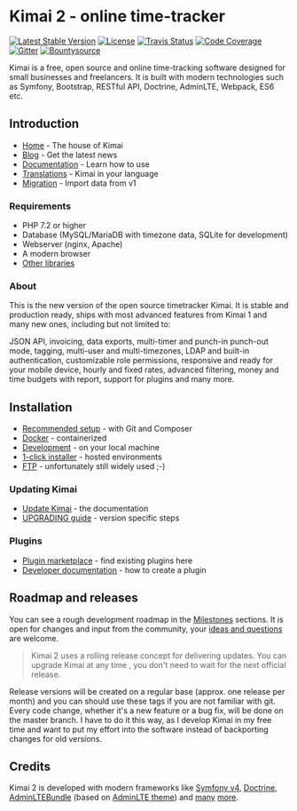 # Kimai 2 - online time-tracker

[![Latest Stable Version](https://poser.pugx.org/kevinpapst/kimai2/v/stable)](https://packagist.org/packages/kevinpapst/kimai2)
[![License](https://poser.pugx.org/kevinpapst/kimai2/license)](https://packagist.org/packages/kevinpapst/kimai2)
[![Travis Status](https://travis-ci.org/kevinpapst/kimai2.svg?branch=master)](https://travis-ci.org/kevinpapst/kimai2)
[![Code Coverage](https://codecov.io/gh/kevinpapst/kimai2/branch/master/graph/badge.svg)](https://codecov.io/gh/kevinpapst/kimai2)
[![Gitter](https://badges.gitter.im/kimai2/support.svg)](https://gitter.im/kimai2/support)
[![Bountysource](https://img.shields.io/bountysource/team/kimai2/activity)](https://www.bountysource.com/teams/kimai2)

Kimai is a free, open source and online time-tracking software designed for small businesses and freelancers. 
It is built with modern technologies such as Symfony, Bootstrap, RESTful API, Doctrine, AdminLTE, Webpack, ES6 etc.

## Introduction

- [Home](https://www.kimai.org) - The house of Kimai
- [Blog](https://www.kimai.org/blog/) - Get the latest news
- [Documentation](https://www.kimai.org/documentation/) - Learn how to use
- [Translations](https://www.kimai.org/documentation/translations.html) - Kimai in your language
- [Migration](https://www.kimai.org/documentation/migration-v1.html) - Import data from v1 

### Requirements

- PHP 7.2 or higher
- Database (MySQL/MariaDB with timezone data, SQLite for development) 
- Webserver (nginx, Apache)
- A modern browser
- [Other libraries](https://www.kimai.org/download/)

### About

This is the new version of the open source timetracker Kimai. It is stable and production ready, ships
with most advanced features from Kimai 1 and many new ones, including but not limited to: 

JSON API, invoicing, data exports, multi-timer and punch-in punch-out mode, tagging, multi-user and multi-timezones, 
LDAP and built-in authentication, customizable role permissions, responsive and ready for your mobile device, 
hourly and fixed rates, advanced filtering, money and time budgets with report, support for plugins and many more.

## Installation

- [Recommended setup](https://www.kimai.org/documentation/installation.html#recommended-setup) - with Git and Composer
- [Docker](https://www.kimai.org/documentation/docker.html) - containerized
- [Development](https://www.kimai.org/documentation/installation.html#development-installation) - on your local machine 
- [1-click installer](https://www.kimai.org/documentation/installation.html#hosting-and-1-click-installations) - hosted environments 
- [FTP](https://www.kimai.org/documentation/installation.html#ftp-installation) - unfortunately still widely used ;-)

### Updating Kimai

- [Update Kimai](https://www.kimai.org/documentation/updates.html) - the documentation
- [UPGRADING guide](UPGRADING.md) - version specific steps

### Plugins

- [Plugin marketplace](https://www.kimai.org/store/) - find existing plugins here
- [Developer documentation](https://www.kimai.org/documentation/developers.html) - how to create a plugin

## Roadmap and releases

You can see a rough development roadmap in the [Milestones](https://github.com/kevinpapst/kimai2/milestones) sections.
It is open for changes and input from the community, your [ideas and questions](https://github.com/kevinpapst/kimai2/issues) are welcome.

> Kimai 2 uses a rolling release concept for delivering updates.
> You can upgrade Kimai at any time , you don't need to wait for the next official release.

Release versions will be created on a regular base (approx. one release per month) and you can should use these tags if you are not familiar with git.
Every code change, whether it's a new feature or a bug fix, will be done on the master branch. 
I have to do it this way, as I develop Kimai in my free time and want to put my effort into the software instead of backporting changes for old versions. 

## Credits

Kimai 2 is developed with modern frameworks like 
[Symfony v4](https://github.com/symfony/symfony), 
[Doctrine](https://github.com/doctrine/),
[AdminLTEBundle](https://github.com/kevinpapst/AdminLTEBundle/) (based on [AdminLTE theme](https://github.com/almasaeed2010/AdminLTE)) and 
[many](composer.json) [more](package.json).
